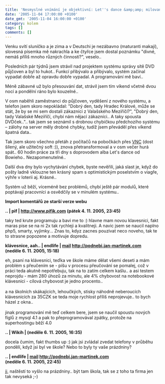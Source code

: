 ```yaml
---
title: 'Nesmyslné vnímání je objektivní: Let''s dance &amp;amp; milovaný spam'
date: '2005-11-04 17:00:00 +0100'
date_gmt: '2005-11-04 16:00:00 +0100'
category: kolem
tags: []
comments: []
---
```

<p>Venku svítí sluníčko a je zima a v Deutschi je nezábavno (maturanti makají),
slovesná písemka mě nakrachla a ke čtyřce jsem dostal poznámku "divné, nemáš
příliš mnoho různých činností?", veselo..</p>
<p>Posledních pár týdnů jsem
strávil nad projektem systému správy sítě DVD půjčoven a byl to hukot.. Funkcí
přibývalo a přibývalo, systém začínal vypadat dobře až opravdu dobře vypadal. A
programování mě baví..</p>
<p>Méně zábavné už bylo přesouvání dat, strávil jsem
tím víkend včetně dvou nocí a pondělní ráno bylo kouzelné..</p>
<p>V osm
naběhli zaměstnanci do půjčoven, vyděšení z nového systému, a telefon jsem
skoro nepokládal: "Dobrý den, tady Hradec Králové, může se stát, že by se mi
sem dostali zákazníci z Valašského Meziříčí?", "Dobrý den, tady Valašské
Meziříčí, chybí nám nějací zákazníci.. A taky spousta DVDček..".. tak jsem se
seznámil s drobnou chybičkou předchozího systému &ndash; zálohy na server měly
drobné chybky, tudíž jsem převáděl přes víkend špatná data..</p>
<p>Tak jsem
skoro všechno přetáh z počítačů na pobočkách přes
<a href="http://ultravnc.sourceforge.net/">VNC</a> (dost šílený, ale
užitečný soft :)), znova přetransformoval a v osm večer hurá spát.. 60 hodin
práce za tři dny s doprovodem alba Let's dance od Bowieho..
Nezapomenutelné..</p>
<p>Další dva dny bylo vychytávání chybek, byste nevěřili,
jaká slast je, když do pošty ladně vklouzne ten krásný spam s optimistickým
poselstvím o viagře, výhře v loterii aj. Krásné..</p>
<p>Systém už běží,
víceméně bez problémů, chybí ještě pár modulů, které poptávají pracovníci a
osvědčily se v minulém systému..</p>
<div class="import-komentaru">
<p><strong>Import komentářů ze starší verze webu</strong></p>
<div class="comment">
<p style="font-weight:bold"><span class="compredmet">..</span> | <span class="comname">pif</span> |  <a href="http://www.pifik.com">http://www.pifik.com</a> (pátek&nbsp;4.&nbsp;11.&nbsp;2005,&nbsp;23:45)</p>
<p>taky ted krute programuju a bavi me to :) hlavne mam novou klavesnici, fakt maras pise se na ni 2x tak rychleji a kvalitneji. A navic jsem se naucil naplno php5, smarty, vyjimky... Znas to, kdyz zacnes pouzivat neco noveho, tak te to strasne popozene a motivuje dopredu. </p>
</div>
<div class="comment">
<p style="font-weight:bold"><span class="compredmet">klávesnice, aah..</span> | <span class="comname">endlife</span> |  <a href="mailto:jan.martinek@post.cz">mail</a>  <a href="http://podnebi.jan-martinek.com">http://podnebi.jan-martinek.com</a> (neděle&nbsp;6.&nbsp;11.&nbsp;2005,&nbsp;15:18)</p>
<p>eh, psaní na klávesnici, teďka ve škole máme dělat všemi deseti a mám problém s přeučením se - píšu v procesu přeučování se pomalej, což v práci teda akutně nepotřebuju, tak na to zatím celkem kašlu.. a asi testem neprojdu - mám 280 úhozů za minutu, ale 4% chybovost na notebookové klávesnici - cílová chybovost je jedno procento..  <br>  <br> a na školních skákajících, lehoučkých, stisky náhodně neberoucích klávesnicích za 35CZK se teda moje rychlost příliš neprojevuje.. to bych házel z okna.. <br>  <br> jinak programování mě teď celkem bere, jsem se naučil spoustu nových fíglů z mysql 4.1 a pak to přeprogramovával zpátky, protože na superhostingu běží 4.0 </p>
</div>
<div class="comment">
<p style="font-weight:bold"><span class="compredmet">..</span> | <span class="comname">Wikih</span> | (neděle&nbsp;6.&nbsp;11.&nbsp;2005,&nbsp;16:35)</p>
<p>docela čumim, fakt thumbs up :) jak jsi zvládal zvedat telefony v průběhu pondělí, když jsi byl ve škole? Nebo to byly ty vaše prázdniny? </p>
</div>
<div class="comment">
<p style="font-weight:bold"><span class="compredmet">..</span> | <span class="comname">endlife</span> |  <a href="mailto:jan.martinek@post.cz">mail</a>  <a href="http://podnebi.jan-martinek.com">http://podnebi.jan-martinek.com</a> (neděle&nbsp;6.&nbsp;11.&nbsp;2005,&nbsp;22:45)</p>
<p>jj, naštěstí to vyšlo na prázdniny.. být tam škola, tak se z toho ta firma jen tak nevyseká ;-) </p>
</div>
</div>
